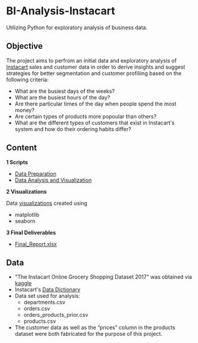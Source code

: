 # BI-Analysis-Instacart
Utilizing Python for exploratory analysis of business data.

## Objective
The project aims to perfrom an initial data and exploratory analysis of [Instacart](https://www.instacart.com/) sales and customer data in order to derive insights and suggest strategies for better segmentation and customer profiliing based on the following criteria:
- What are the busiest days of the weeks?
- What are the busiest hours of the day?
- Are there particular times of the day when people spend the most money?
- Are certain types of products more popoular than others?
- What are the different types of customers that exist in Instacart's system and how do their ordering habits differ?

## Content
**1 Scripts**
- [Data Preparation](https://github.com/ryanpatricklee/Instacart-Grocery-Basket-Analysis/blob/main/03%20Scripts/1.%20Data%20Preparation.ipynb)
- [Data Analysis and Visualization](https://github.com/ryanpatricklee/Instacart-Grocery-Basket-Analysis/blob/main/03%20Scripts/2.%20Data%20Analysis%20and%20Visualizations.ipynb)

**2 Visualizations**

Data [visualizations]() created using
- matplotlib
- seaborn

**3 Final Deliverables**
- [Final_Report.xlsx](https://github.com/ryanpatricklee/Instacart-Grocery-Basket-Analysis/blob/main/05%20Sent%20to%20client/Final_Report.xlsx)

## Data
- "The Instacart Online Grocery Shopping Dataset 2017" was obtained via [kaggle](https://www.kaggle.com/datasets/psparks/instacart-market-basket-analysis)
- Instacart's [Data Dictionary](https://gist.github.com/jeremystan/c3b39d947d9b88b3ccff3147dbcf6c6b)
- Data set used for analysis:
  - departments.csv
  - orders.csv
  - orders_products_prior.csv
  - products.csv
- The customer data as well as the “prices” column in the products dataset were both fabricated for the purpose of this project.

